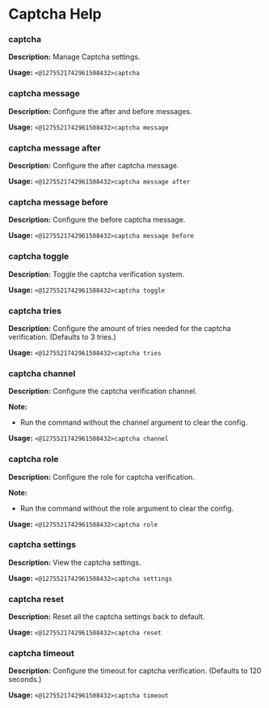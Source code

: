 # Captcha Help

### captcha

**Description:** Manage Captcha settings.

**Usage:** `<@1275521742961508432>captcha`

### captcha message

**Description:** Configure the after and before messages.

**Usage:** `<@1275521742961508432>captcha message`

### captcha message after

**Description:** Configure the after captcha message.

**Usage:** `<@1275521742961508432>captcha message after`

### captcha message before

**Description:** Configure the before captcha message.

**Usage:** `<@1275521742961508432>captcha message before`

### captcha toggle

**Description:** Toggle the captcha verification system.

**Usage:** `<@1275521742961508432>captcha toggle`

### captcha tries

**Description:** Configure the amount of tries needed for the captcha verification. (Defaults to 3 tries.)

**Usage:** `<@1275521742961508432>captcha tries`

### captcha channel

**Description:** Configure the captcha verification channel.

**Note:**
- Run the command without the channel argument to clear the config.

**Usage:** `<@1275521742961508432>captcha channel`

### captcha role

**Description:** Configure the role for captcha verification.

**Note:**
- Run the command without the role argument to clear the config.

**Usage:** `<@1275521742961508432>captcha role`

### captcha settings

**Description:** View the captcha settings.

**Usage:** `<@1275521742961508432>captcha settings`

### captcha reset

**Description:** Reset all the captcha settings back to default.

**Usage:** `<@1275521742961508432>captcha reset`

### captcha timeout

**Description:** Configure the timeout for captcha verification. (Defaults to 120 seconds.)

**Usage:** `<@1275521742961508432>captcha timeout`

